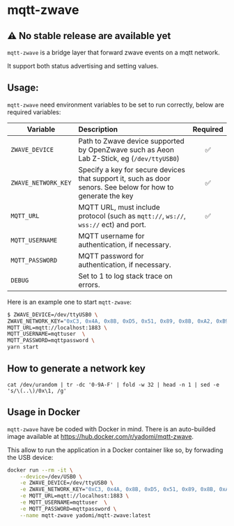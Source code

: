 # mqtt-zwave

## ⚠️ No stable release are available yet

`mqtt-zwave` is a bridge layer that forward zwave events on a mqtt network.

It support both status advertising and setting values.

## Usage:

`mqtt-zwave` need environment variables to be set to run correctly, below are required variables:

| Variable            | Description                                                                                                  | Required |
| ------------------- | :----------------------------------------------------------------------------------------------------------- | :------: |
| `ZWAVE_DEVICE`      | Path to Zwave device supported by OpenZwave such as Aeon Lab Z-Stick, eg (`/dev/ttyUSB0`)                    |    ✅    |
| `ZWAVE_NETWORK_KEY` | Specify a key for secure devices that support it, such as door senors. See below for how to generate the key |    ✅    |
| `MQTT_URL`          | MQTT URL, must include protocol (such as `mqtt://`, `ws://`, `wss://` ect) and port.                         |    ✅    |
| `MQTT_USERNAME`     | MQTT username for authentication, if necessary.                                                              |          |
| `MQTT_PASSWORD`     | MQTT password for authentication, if necessary.                                                              |          |
| `DEBUG`             | Set to 1 to log stack trace on errors.                                                                       |          |

Here is an example one to start `mqtt-zwave`:

```bash
$ ZWAVE_DEVICE=/dev/ttyUSB0 \
ZWAVE_NETWORK_KEY="0xC3, 0x4A, 0x8B, 0xD5, 0x51, 0x89, 0x8B, 0xA2, 0xB9, 0x59, 0xB0, 0x13, 0xF8, 0xA3, 0x79, 0xA5" \
MQTT_URL=mqtt://localhost:1883 \
MQTT_USERNAME=mqttuser  \
MQTT_PASSWORD=mqttpassword \
yarn start
```

## How to generate a network key

```
cat /dev/urandom | tr -dc '0-9A-F' | fold -w 32 | head -n 1 | sed -e 's/\(..\)/0x\1, /g'
```

## Usage in Docker

`mqtt-zwave` have be coded with Docker in mind. There is an auto-builded image available at https://hub.docker.com/r/yadomi/mqtt-zwave.

This allow to run the application in a Docker container like so, by forwading the USB device:

```bash
docker run --rm -it \
    --device=/dev/USB0 \
    -e ZWAVE_DEVICE=/dev/ttyUSB0 \
    -e ZWAVE_NETWORK_KEY="0xC3, 0x4A, 0x8B, 0xD5, 0x51, 0x89, 0x8B, 0xA2, 0xB9, 0x59, 0xB0, 0x13, 0xF8, 0xA3, 0x79, 0xA5" \
    -e MQTT_URL=mqtt://localhost:1883 \
    -e MQTT_USERNAME=mqttuser  \
    -e MQTT_PASSWORD=mqttpassword \
    --name mqtt-zwave yadomi/mqtt-zwave:latest
```
